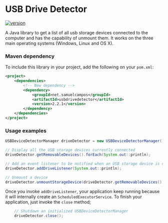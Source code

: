 # USB Drive Detector

[![version][maven-version]][maven-url]

A Java library to get a list of all usb storage devices connected to the computer and has the capability of unmount them. It works on the three main operating systems (Windows, Linux and OS X).

### Maven dependency

To include this library in your project, add the following on your `pom.xml`:

```xml
<project>
    <dependencies>
        <!-- New dependency -->
        <dependency>
            <groupId>net.samuelcampos</groupId>
            <artifactId>usbdrivedetector</artifactId>
            <version>2.2.1</version>
        </dependency>
    </dependencies>
</project>
```

### Usage examples

```java
USBDeviceDetectorManager driveDetector = new USBDeviceDetectorManager();

// Display all the USB storage devices currently connected
driveDetector.getRemovableDevices().forEach(System.out::println);

// Add an event listener to be notified when an USB storage device is connected or removed
driveDetector.addDriveListener(System.out::println);

// Unmount a device
driveDetector.unmountStorageDevice(driveDetector.getRemovableDevices().get(0));
```

Once you invoke `addDriveListener`, your application keep running because it will internally create an `ScheduledExecutorService`.
To finish your application, just invoke the `close` method;

```java
    // Shutdown an initialized USBDeviceDetectorManager
    driveDetector.close();
```

[maven-url]: https://search.maven.org/artifact/net.samuelcampos/usbdrivedetector/
[maven-version]: https://img.shields.io/maven-central/v/net.samuelcampos/usbdrivedetector.svg?style=flat
